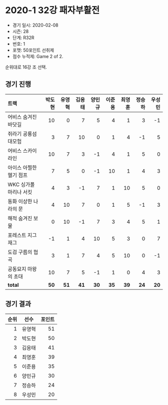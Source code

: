 # 2020-1 32강 패자부활전

- 경기 일시: 2020-02-08
- 시즌: 28
- 단계: R32R
- 번호: 1
- 포맷: 50포인트 선취제
- 점수 누적제: Game 2 of 2.



순위대로 16강 조 선택.

## 경기 진행

| 트랙 | 박도현 | 유영혁 | 김응태 | 양민규 | 이준용 | 최영훈 | 정승하 | 우성민 |
|:---|---:|---:|---:|---:|---:|---:|---:|---:|
| 어비스 숨겨진 바닷길 | 10 | 0 | 7 | 5 | 4 | 1 | 3 | -1 |
| 쥐라기 공룡섬 대모험 | 3 | 7 | 10 | 0 | 1 | 4 | -1 | 5 |
| 어비스 스카이라인 | 10 | 7 | 3 | -1 | 4 | 1 | 5 | 0 |
| 아이스 아찔한 헬기 점프 | 7 | 5 | 0 | -1 | 10 | 1 | 4 | 3 |
| WKC 싱가폴 마리나 서킷 | 4 | 3 | -1 | 7 | 1 | 10 | 5 | 0 |
| 동화 이상한 나라의 문 | 4 | 10 | 7 | 0 | 1 | 5 | -1 | 3 |
| 해적 숨겨진 보물 | 0 | 10 | -1 | 7 | 3 | 4 | 5 | 1 |
| 포레스트 지그재그 | -1 | 1 | 4 | 10 | 5 | 3 | 0 | 7 |
| 도검 구름의 협곡 | 3 | 1 | 7 | 4 | 5 | 10 | 0 | -1 |
| 공동묘지 마왕의 초대 | 10 | 7 | 5 | -1 | 1 | 0 | 4 | 3 |
| __total__ | __50__ | __51__ | __41__ | __30__ | __35__ | __39__ | __24__ | __20__ |




## 경기 결과

| 순위 | 선수 | 포인트 |
|---:|:---:|---:|
| 1 | 유영혁 | 51 |
| 2 | 박도현 | 50 |
| 3 | 김응태 | 41 |
| 4 | 최영훈 | 39 |
| 5 | 이준용 | 35 |
| 6 | 양민규 | 30 |
| 7 | 정승하 | 24 |
| 8 | 우성민 | 20 |

